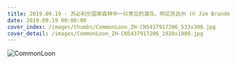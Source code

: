 ```yaml
---
title: 2019.09.19 - 苏必利尔国家森林中一只常见的潜鸟，明尼苏达州 (© Jim Brandenburg/Minden Pictures)
date: 2019.09.19 00:00:00
cover_index: /images/thumbs/CommonLoon_ZH-CN5437917206_533x300.jpg
cover_detail: /images/CommonLoon_ZH-CN5437917206_1920x1080.jpg
---
```


![CommonLoon](/images/CommonLoon_ZH-CN5437917206_1920x1080.jpg)
